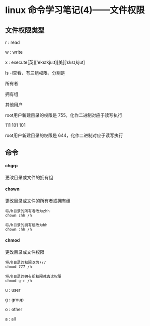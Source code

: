 # linux 命令学习笔记(4)——文件权限

## 文件权限类型

r : read

w : write

x : execute[英]['eksɪkju:t][美][ˈɛksɪˌkjut]

ls -l查看，有三组权限，分别是

所有者 

拥有组

其他用户


root用户新建目录的权限是 755，化作二进制对应于读写执行

111 101 101

root用户新建目录的权限是 644，化作二进制对应于读写执行

## 命令

#### chgrp

更改目录或文件的拥有组

#### chown 

更改目录或文件的所有者或拥有组

	将/h目录的所有者改为zhh
	chown zhh /h

	将/h目录的拥有组改为hh
	chown :hh /h
	
#### chmod 

更改目录或文件权限

	将/h目录的权限改为777
	chmod 777 /h
	
	将/h目录的拥有组权限减去读权限
	chmod g-r /h
	
u : user

g : group

o : other

a : all








